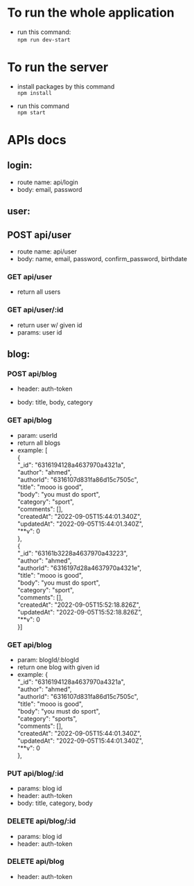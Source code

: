 # To run the whole application

- run this command: \
  `npm run dev-start`

# To run the server

- install packages by this command \
  `npm install`

- run this command \
  `npm start`

# APIs docs

## login:

- route name: api/login
- body: email, password

## user:

## POST api/user

- route name: api/user
- body: name, email, password, confirm_password, birthdate

### GET api/user

- return all users

### GET api/user/:id

- return user w/ given id
- params: user id

## blog:

### POST api/blog

- header: auth-token

* body: title, body, category

### GET api/blog

- param: userId
- return all blogs
- example: [ \
   {\
   "\_id": "6316194128a4637970a4321a",\
   "author": "ahmed",\
   "authorId": "6316107d831fa86d15c7505c",\
   "title": "mooo is good",\
   "body": "you must do sport",\
   "category": "sport",\
   "comments": [],\
   "createdAt": "2022-09-05T15:44:01.340Z",\
   "updatedAt": "2022-09-05T15:44:01.340Z",\
   "**v": 0\
   },\
   {\
   "\_id": "63161b3228a4637970a43223",\
   "author": "ahmed",\
   "authorId": "6316197d28a4637970a4321e",\
   "title": "mooo is good",\
   "body": "you must do sport",\
   "category": "sport",\
   "comments": [],\
   "createdAt": "2022-09-05T15:52:18.826Z",\
   "updatedAt": "2022-09-05T15:52:18.826Z",\
   "**v": 0\
   }]

### GET api/blog

- param: blogId/:blogId
- return one blog with given id
- example:
  {\
   "\_id": "6316194128a4637970a4321a",\
   "author": "ahmed",\
   "authorId": "6316107d831fa86d15c7505c",\
   "title": "mooo is good",\
   "body": "you must do sport",\
   "category": "sports",\
   "comments": [],\
   "createdAt": "2022-09-05T15:44:01.340Z",\
   "updatedAt": "2022-09-05T15:44:01.340Z",\
   "\*\*v": 0\
   },

### PUT api/blog/:id

- params: blog id
- header: auth-token
- body: title, category, body

### DELETE api/blog/:id

- params: blog id
- header: auth-token

### DELETE api/blog

- header: auth-token
